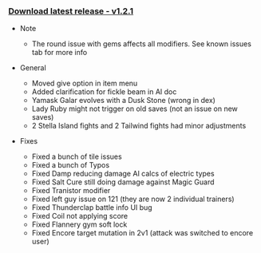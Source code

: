### [Download latest release - v1.2.1](https://github.com/pkLucid/Pokemon-Lucid/releases/tag/Version%2F1.2.1)

* Note
  * The round issue with gems affects all modifiers. See known issues tab for more info
  
* General
  * Moved give option in item menu
  * Added clarification for fickle beam in AI doc
  * Yamask Galar evolves with a Dusk Stone (wrong in dex)
  * Lady Ruby might not trigger on old saves (not an issue on new saves)
  * 2 Stella Island fights and 2 Tailwind fights had minor adjustments
    
* Fixes 
  * Fixed a bunch of tile issues
  * Fixed a bunch of Typos
  * Fixed Damp reducing damage AI calcs of electric types
  * Fixed Salt Cure still doing damage against Magic Guard 
  * Fixed Tranistor modifier
  * Fixed left guy issue on 121 (they are now 2 individual trainers) 
  * Fixed Thunderclap battle info UI bug
  * Fixed Coil not applying score
  * Fixed Flannery gym soft lock
  * Fixed Encore target mutation in 2v1 (attack was switched to encore user)
 